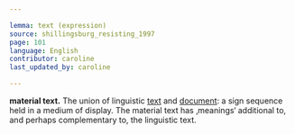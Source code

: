 ```yaml
---

lemma: text (expression)
source: shillingsburg_resisting_1997
page: 101
language: English
contributor: caroline
last_updated_by: caroline

---
```


**material text.** The union of linguistic [text](text.html) and [document](document.html): a sign sequence held in a medium of display. The material text has ‚meanings‘ additional to, and perhaps complementary to, the linguistic text.
